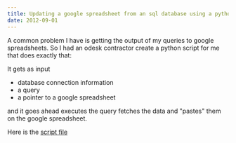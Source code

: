 ```yaml
---
title: Updating a google spreadsheet from an sql database using a python script
date: 2012-09-01
---
```


A common problem I have is getting the output of my queries to google spreadsheets.
So I had an odesk contractor create a python script for me that does exactly that:

It gets as input 
* database connection information
* a query
* a pointer to a google spreadsheet

and it goes ahead executes the query fetches the data and "pastes" them on the google spreadsheet.

Here is the [script file](sql2google.py)
<pre>
</pre>
